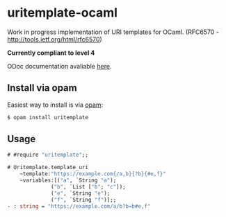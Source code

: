uritemplate-ocaml
===============

Work in progress implementation of URI templates for OCaml. (RFC6570 - http://tools.ietf.org/html/rfc6570)

**Currently compliant to level 4**

ODoc documentation avaliable [here](https://corinchappy.github.io/uritemplate-ocaml/).

## Install via opam
Easiest way to install is via [opam](https://opam.ocaml.org/packages/uritemplate/):
```bash
$ opam install uritemplate
```

## Usage

```ocaml
# #require "uritemplate";;

# Uritemplate.template_uri
    ~template:"https://example.com{/a,b}{?b}{#e,f}"
    ~variables:[("a", `String "a");
              ("b", `List ["b"; "c"]);
              ("e", `String "e");
              ("f", `String "f")];;
- : string = "https://example.com/a/b?b=b#e,f"
```

